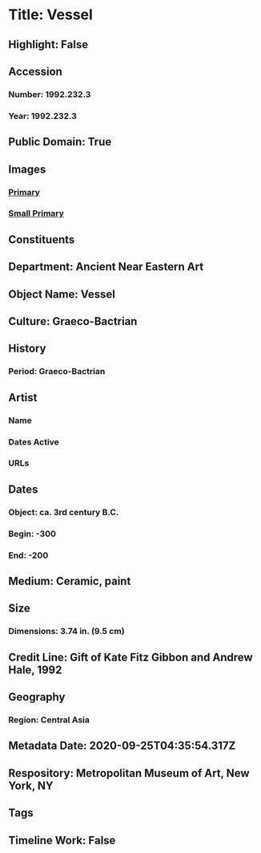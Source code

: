 # Title: Vessel
## Highlight: False
## Accession
### Number: 1992.232.3
### Year: 1992.232.3
## Public Domain: True
## Images
### [Primary](https://images.metmuseum.org/CRDImages/an/original/sd1992_232_3.jpg)
### [Small Primary](https://images.metmuseum.org/CRDImages/an/web-large/sd1992_232_3.jpg)
## Constituents
## Department: Ancient Near Eastern Art
## Object Name: Vessel
## Culture: Graeco-Bactrian
## History
### Period: Graeco-Bactrian
## Artist
### Name
### Dates Active
### URLs
## Dates
### Object: ca. 3rd century B.C.
### Begin: -300
### End: -200
## Medium: Ceramic, paint
## Size
### Dimensions: 3.74 in. (9.5 cm)
## Credit Line: Gift of Kate Fitz Gibbon and Andrew Hale, 1992
## Geography
### Region: Central Asia
## Metadata Date: 2020-09-25T04:35:54.317Z
## Respository: Metropolitan Museum of Art, New York, NY
## Tags
## Timeline Work: False